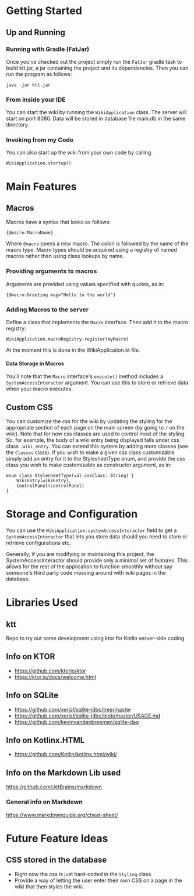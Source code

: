 # Getting Started
## Up and Running

### Running with Gradle (FatJar)
Once you've checked out the project simply run the ```FatJar``` gradle task to build ktt.jar, a jar containing the project and its dependencies.  Then you can run the program as follows:
```
java -jar ktt.jar
```

### From inside your IDE
You can start the wiki by running the ```WikiApplication``` class.  The server will start on port 8080.  Data will be stored in database file main.db in the same directory.

### Invoking from my Code
You can also start up the wiki from your own code by calling 

```
WikiApplication.startup()
```



# Main Features
## Macros
Macros have a syntax that looks as follows:
```
{@macro:MacroName}
```

Where ```@macro``` opens a new macro.  The colon is followed by the name of the macro type.  Macro types should be acquired using a registry of named macros rather than using class lookups by name.

### Providing arguments to macros
Arguments are provided using values specified with quotes, as in:

```
{@macro:Greeting msg="Hello to the world"}
```

### Adding Macros to the server

Define a class that implements the ```Macro``` interface.  Then add it to the  macro registry:

```
WikiApplication.macroRegistry.register(myMacro)
```

At the moment this is done in the WikiApplication.kt file.

#### Data Storage in Macros
You'll note that the ```Macro``` interface's ```execute()``` method includes a ```SystemAccessInteractor``` argument.  You can use this to store or retrieve data when your macro executes.   

## Custom CSS
You can customize the css for the wiki by updating the styling for the appropriate section of each page on the main screen (by going to ```/``` on the wiki).  Note that for now css classes are used to control most of the styling.  So, for example, the body of a wiki entry being displayed falls under css class ```.wiki_entry```.  You can extend this system by adding more classes (see the ```Classes``` class).  If you wish to make a given css class customizable simply add an entry for it to the StylesheetType enum, and provide the css class you wish to make customizable as constructor argument, as in:

```
enum class StylesheetType(val cssClass: String) {
    WikiEntry(wikiEntry),
    ControlPanel(controlPanel)
}
```

# Storage and Configuration
You can use the ```WikiApplication.systemAccessInteractor``` field to get a ```SystemAccessInteractor``` that lets you store data should you need to store or retrieve configurations etc.

Generally, if you are modifying or maintaining this project, the SystemAccessInteractor should provide only a minimal set of features.  This allows for the rest of the application to function smoothly without say someone's third party code messing around with wiki pages in the database.

# Libraries Used
## ktt
Repo to try out some development using ktor for Kotlin server-side coding

## Info on KTOR
* https://github.com/ktorio/ktor
* https://ktor.io/docs/welcome.html

## Info on SQLite
* https://github.com/xerial/sqlite-jdbc/tree/master
* https://github.com/xerial/sqlite-jdbc/blob/master/USAGE.md
* https://github.com/kevinvandenbreemen/sqlite-dao

## Info on Kotlinx.HTML
* https://github.com/Kotlin/kotlinx.html/wiki/

## Info on the Markdown Lib used
https://github.com/JetBrains/markdown

### General info on Markdown
https://www.markdownguide.org/cheat-sheet/

# Future Feature Ideas
## CSS stored in the database
* Right now the css is just hard-coded in the ```Styling``` class.  
* Provide a way of letting the user enter their own CSS on a page in the wiki that then styles the wiki.